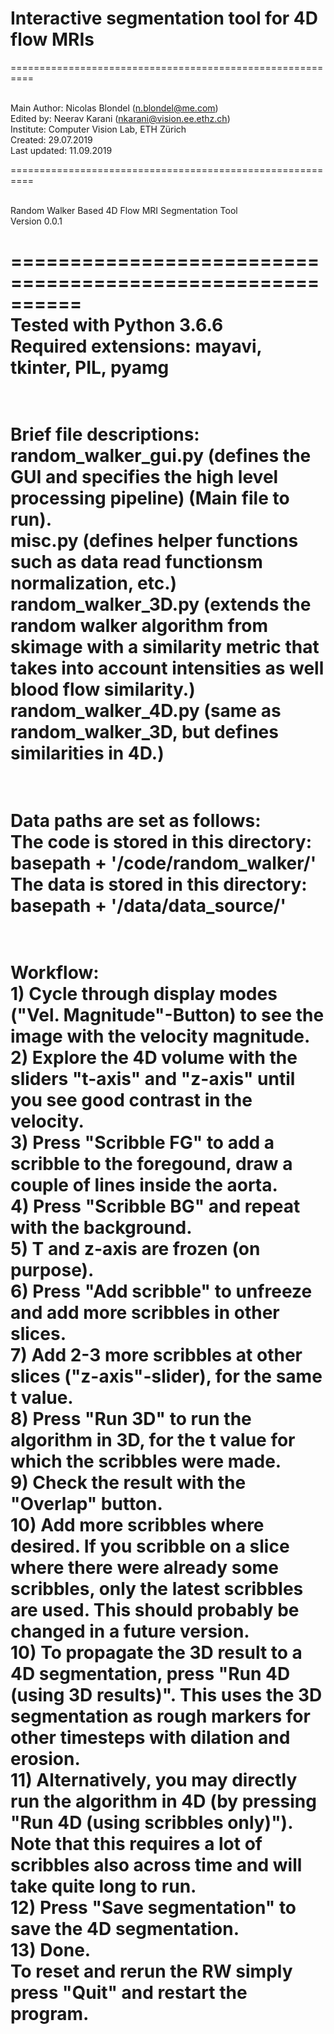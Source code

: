 # Interactive segmentation tool for 4D flow MRIs

==========================================================

<br />Main Author: Nicolas Blondel (n.blondel@me.com)
<br />Edited by: Neerav Karani (nkarani@vision.ee.ethz.ch)
<br />Institute: Computer Vision Lab, ETH Zürich
<br />Created: 29.07.2019
<br />Last updated: 11.09.2019

==========================================================

<br />Random Walker Based 4D Flow MRI Segmentation Tool
<br />Version 0.0.1

==========================================================
<br />Tested with Python 3.6.6
<br />Required extensions: mayavi, tkinter, PIL, pyamg
=========================================================
<br />Brief file descriptions:
<br />random_walker_gui.py (defines the GUI and specifies the high level processing pipeline) (Main file to run).
<br />misc.py (defines helper functions such as data read functionsm normalization, etc.)
<br />random_walker_3D.py (extends the random walker algorithm from skimage with a similarity metric that takes into account intensities as well blood flow similarity.)
<br />random_walker_4D.py (same as random_walker_3D, but defines similarities in 4D.)
==========================================================
<br />Data paths are set as follows:
<br />The code is stored in this directory: basepath + '/code/random_walker/'
<br />The data is stored in this directory: basepath + '/data/data_source/'
==========================================================
<br />Workflow:
<br />1) Cycle through display modes ("Vel. Magnitude"-Button) to see the image with the velocity magnitude.
<br />2) Explore the 4D volume with the sliders "t-axis" and "z-axis" until you see good contrast in the velocity.
<br />3) Press "Scribble FG" to add a scribble to the foregound, draw a couple of lines inside the aorta.
<br />4) Press "Scribble BG" and repeat with the background.
<br />5) T and z-axis are frozen (on purpose).
<br />6) Press "Add scribble" to unfreeze and add more scribbles in other slices.
<br />7) Add 2-3 more scribbles at other slices ("z-axis"-slider), for the same t value.
<br />8) Press "Run 3D" to run the algorithm in 3D, for the t value for which the scribbles were made.
<br />9) Check the result with the "Overlap" button.
<br />10) Add more scribbles where desired. If you scribble on a slice where there were already some scribbles, only the latest scribbles are used. This should probably be changed in a future version.
<br />10) To propagate the 3D result to a 4D segmentation, press "Run 4D (using 3D results)". This uses the 3D segmentation as rough markers for other timesteps with dilation and erosion.
<br />11) Alternatively, you may directly run the algorithm in 4D (by pressing "Run 4D (using scribbles only)"). Note that this requires a lot of scribbles also across time and will take quite long to run.
<br />12) Press "Save segmentation" to save the 4D segmentation.
<br />13) Done.
<br />To reset and rerun the RW simply press "Quit" and restart the program.
==========================================================
